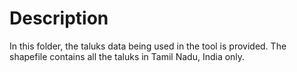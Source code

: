 # Description

In this folder, the taluks data being used in the tool is provided. The shapefile contains all the taluks in Tamil Nadu, India only. 
